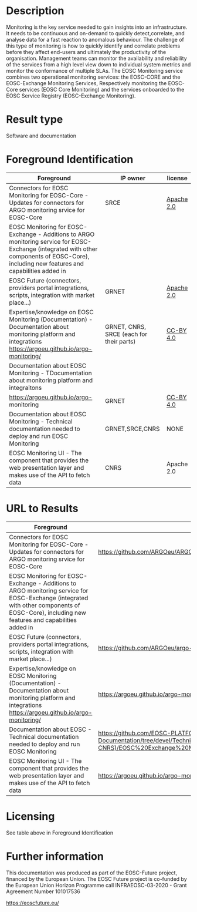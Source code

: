 # Description

Monitoring is the key service needed to gain insights into an infrastructure. It needs to be continuous and on-demand to quickly detect,correlate, and analyse data for a fast reaction to anomalous behaviour. The challenge of this type of monitoring is how to quickly identify and correlate problems before they affect end-users and ultimately the productivity of the organisation. Management teams can monitor the availability and reliability of the services from a high level view down to individual system metrics and monitor the conformance of multiple
SLAs. The EOSC Monitoring service combines two operational monitoring services: the EOSC-CORE and the EOSC-Exchange Monitoring Services, Respectively monitoring the EOSC-Core services (EOSC Core Monitoring) and the services onboarded to the EOSC Service Registry (EOSC-Exchange 
Monitoring).

# Result type

Software and documentation

# Foreground Identification

| Foreground | IP owner | license|
|------------|----------|--------|
|Connectors for EOSC Monitoring for EOSC-Core - Updates for connectors for ARGO monitoring srvice for EOSC-Core|SRCE|[Apache 2.0](https://www.apache.org/licenses/LICENSE-2.0)|
|EOSC Monitoring for EOSC-Exchange - Additions to ARGO monitoring service for EOSC-Exchange (integrated with other components of EOSC-Core), including new features and capabilities added in
EOSC Future (connectors, providers portal integrations, scripts, integration with market place...)| GRNET|[Apache 2.0](https://www.apache.org/licenses/LICENSE-2.0)|
|Expertise/knowledge on EOSC Monitoring (Documentation) - Documentation about monitoring platform and integrations https://argoeu.github.io/argo-monitoring/|GRNET, CNRS, SRCE (each for their parts)|[CC-BY 4.0](https://creativecommons.org/licenses/by/4.0/deed.es)|
|Documentation about EOSC Monitoring - TDocumentation about monitoring platform and integraitons
https://argoeu.github.io/argo- monitoring|GRNET|[CC-BY 4.0](https://creativecommons.org/licenses/by/4.0/deed.es)|
|Documentation about EOSC Monitoring - Technical documentation needed to deploy and run EOSC Monitoring| GRNET,SRCE,CNRS|NONE|
|EOSC Monitoring UI - The component that provides the web presentation layer and makes use of the API to fetch data|CNRS|Apache 2.0|

# URL to Results

| Foreground | URL|
|------------|----------|
|Connectors for EOSC Monitoring for EOSC-Core - Updates for connectors for ARGO monitoring srvice for EOSC-Core| https://github.com/ARGOeu/ARGO-Monitoring|
|EOSC Monitoring for EOSC-Exchange - Additions to ARGO monitoring service for EOSC-Exchange (integrated with other components of EOSC-Core), including new features and capabilities added in
EOSC Future (connectors, providers portal integrations, scripts, integration with market place...)| https://github.com/ARGOeu/argo-monitoring|
|Expertise/knowledge on EOSC Monitoring (Documentation) - Documentation about monitoring platform and integrations https://argoeu.github.io/argo-monitoring/| https://argoeu.github.io/argo-monitoring/|
|Documentation about EOSC - Technical documentation needed to deploy and run EOSC Monitoring| https://github.com/EOSC-PLATFORM/Software-Documentation/tree/devel/Technical%20Results/Monitoring%20(GRNET-SRCE-CNRS)/EOSC%20Exchange%20Monitoring%20Service/Technical%20Documentation|
|EOSC Monitoring UI - The component that provides the web presentation layer and makes use of the API to fetch data|https://argoeu.github.io/argo-monitoring/|

# Licensing
See table above in Foreground Identification

# Further information
This documentation was produced as part of the EOSC-Future project, financed by the European Union.
The EOSC Future project is co-funded by the European Union Horizon Programme call INFRAEOSC-03-2020 - Grant Agreement Number 101017536

https://eoscfuture.eu/



